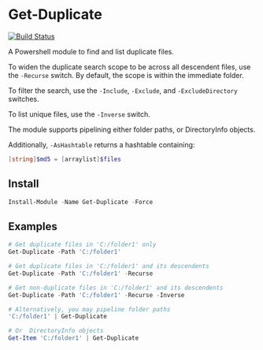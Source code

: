 # Get-Duplicate

[![Build Status](https://travis-ci.org/leojonathanoh/Get-Duplicate.svg?branch=master)](https://travis-ci.org/leojonathanoh/Get-Duplicate)

A Powershell module to find and list duplicate files.

To widen the duplicate search scope to be across all descendent files, use the `-Recurse` switch. By default, the scope is within the immediate folder.

To filter the search, use the `-Include`, `-Exclude`, and `-ExcludeDirectory` switches.

To list unique files, use the `-Inverse` switch.

The module supports pipelining either folder paths, or DirectoryInfo objects.

Additionally, `-AsHashtable` returns a hashtable containing:

```powershell
[string]$md5 = [arraylist]$files
```

## Install

```powershell
Install-Module -Name Get-Duplicate -Force
```

## Examples

```powershell
# Get duplicate files in 'C:/folder1' only
Get-Duplicate -Path 'C:/folder1'

# Get duplicate files in 'C:/folder1' and its descendents
Get-Duplicate -Path 'C:/folder1' -Recurse

# Get non-duplicate files in 'C:/folder1' and its descendents
Get-Duplicate -Path 'C:/folder1' -Recurse -Inverse

# Alternatively, you may pipeline folder paths
'C:/folder1' | Get-Duplicate

# Or  DirectoryInfo objects
Get-Item 'C:/folder1' | Get-Duplicate
```